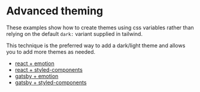 # Advanced theming

These examples show how to create themes using css variables rather than relying on the default `dark:` variant supplied in tailwind.

This technique is the preferred way to add a dark/light theme and allows you to add more themes as needed.

- [react + emotion](https://codesandbox.io/s/github/alexperronnet/codesandbox-examples/tree/master/react/twin-emotion-dark-mode-variables)
- [react + styled-components](https://codesandbox.io/s/github/alexperronnet/codesandbox-examples/tree/master/react/twin-styled-components-dark-mode-variables)
- [gatsby + emotion](https://codesandbox.io/s/github/alexperronnet/codesandbox-examples/tree/master/gatsby/twin-emotion-dark-mode-variables)
- [gatsby + styled-components](https://codesandbox.io/s/github/alexperronnet/codesandbox-examples/tree/master/gatsby/twin-styled-components-dark-mode-variables)
